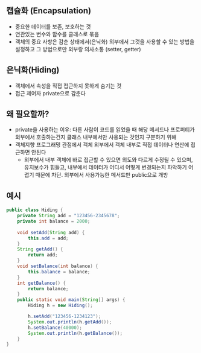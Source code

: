 ## 캡슐화 (Encapsulation)

- 중요한 데이터를 보존, 보호하는 것
- 연관있는 변수와 함수를 클래스로 묶음
- 객체의 중요 사항은 감춘 상태에서(은닉화) 외부에서 그것을 사용할 수 있는 방법을 설정하고 그 방법으로만 외부랑 의사소통 (setter, getter)

## 은닉화(Hiding)

- 객체에서 속성을 직접 접근하지 못하게 숨기는 것
- 접근 제어자 private으로 감춘다

## 왜 필요할까?

- private을 사용하는 이유: 다른 사람이 코드를 읽었을 때 해당 메서드나 프로퍼티가 외부에서 호출하는건지 클래스 내부에서만 사용되는 것인지 구분하기 위해
- 객체지향 프로그래밍 관점에서 객체 외부에서 객체 내부로 직접 데이터나 연산에 접근하면 안된다
    - 외부에서 내부 객체에 바로 접근할 수 있으면 의도와 다르게 수정될 수 있으며, 유지보수가 힘들고, 내부에서 데이터가 어디서 어떻게 변경되는지 파악하기 어렵기 때문에 차단. 외부에서 사용가능한 메서드만 public으로 개방

## 예시

```java
public class Hiding {
	private String add = "123456-2345678";
	private int balance = 2000;
	
	void setAdd(String add) {
		this.add = add;
	}
	String getAdd() {
		return add;
	}
	void setBalance(int balance) {
		this.balance = balance;
	}
	int getBalance() {
		return balance;
	}
	public static void main(String[] args) {
		Hiding h = new Hiding();

		h.setAdd("123456-1234123");
		System.out.println(h.getAdd());
		h.setBalance(40000);
		System.out.println(h.getBalance());
	}
}
```